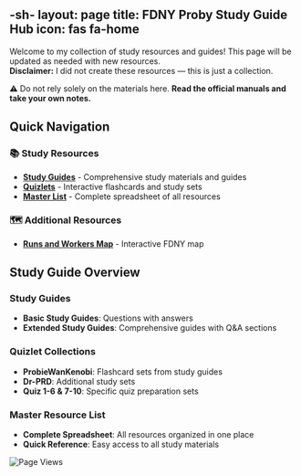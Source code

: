 -sh-
layout: page
title: FDNY Proby Study Guide Hub
icon: fas fa-home
---

Welcome to my collection of study resources and guides! This page will be updated as needed with new resources.  
**Disclaimer:** I did not create these resources — this is just a collection.  

⚠️ Do not rely solely on the materials here. **Read the official manuals and take your own notes.**

## Quick Navigation

### 📚 Study Resources
- **[Study Guides](/study-guides/)** - Comprehensive study materials and guides
- **[Quizlets](/quizlets/)** - Interactive flashcards and study sets  
- **[Master List](/master-list/)** - Complete spreadsheet of all resources

### 🗺️ Additional Resources
- **[Runs and Workers Map](/runs-and-workers-map/)** - Interactive FDNY map

## Study Guide Overview

### Study Guides
- **Basic Study Guides**: Questions with answers
- **Extended Study Guides**: Comprehensive guides with Q&A sections

### Quizlet Collections
- **ProbieWanKenobi**: Flashcard sets from study guides
- **Dr-PRD**: Additional study sets
- **Quiz 1-6 & 7-10**: Specific quiz preparation sets

### Master Resource List
- **Complete Spreadsheet**: All resources organized in one place
- **Quick Reference**: Easy access to all study materials



![Page Views](https://hits.sh/dr-nozzle.github.io/FDNY-Study-Guides.svg)
